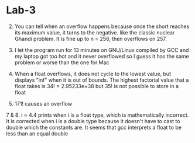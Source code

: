 # Lab-3

2.  You can tell when an overflow happens because once the short reaches its maximum value, it turns to the negative. like the classic nuclear Ghandi problem.  It is fine up to n = 256, then overflows on 257.

3.  I let the program run for 13 minutes on GNU/Linux compiled by GCC and my laptop got too hot and it never overflowed so I guess it has the same problem or worse than the one for Mac 

4.  When a float overflows, it does not cycle to the lowest value, but displays "inf" when it is out of bounds.  The highest factorial value that a float takes is 34! = 2.95233e+38 but 35! is not possible to store in a float

5.  171! causes an overflow

7 & 8.  i = 4.4 prints when i is a float type, which is mathematically incorrect.  It is corrected when i is a double type because it doesn't have to cast to double which the constants are.  It seems that gcc interprets a float to be less than an equal double
